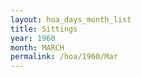 ```yaml
---
layout: hoa_days_month_list
title: Sittings
year: 1960
month: MARCH
permalink: /hoa/1960/Mar
---
```

